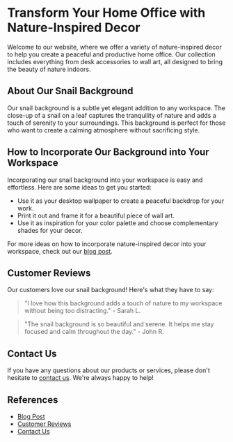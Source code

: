 <!--font:Open Sans-->

# Transform Your Home Office with Nature-Inspired Decor

Welcome to our website, where we offer a variety of nature-inspired decor to help you create a peaceful and productive home office. Our collection includes everything from desk accessories to wall art, all designed to bring the beauty of nature indoors.

## About Our Snail Background

Our snail background is a subtle yet elegant addition to any workspace. The close-up of a snail on a leaf captures the tranquility of nature and adds a touch of serenity to your surroundings. This background is perfect for those who want to create a calming atmosphere without sacrificing style.

## How to Incorporate Our Background into Your Workspace

Incorporating our snail background into your workspace is easy and effortless. Here are some ideas to get you started:

- Use it as your desktop wallpaper to create a peaceful backdrop for your work.
- Print it out and frame it for a beautiful piece of wall art.
- Use it as inspiration for your color palette and choose complementary shades for your decor.

For more ideas on how to incorporate nature-inspired decor into your workspace, check out our [blog post](#blog-post).

## Customer Reviews

Our customers love our snail background! Here's what they have to say:

> "I love how this background adds a touch of nature to my workspace without being too distracting." - Sarah L.

> "The snail background is so beautiful and serene. It helps me stay focused and calm throughout the day." - John R.

## Contact Us

If you have any questions about our products or services, please don't hesitate to [contact us](#contact-us). We're always happy to help!

## References

- [Blog Post](#blog-post)
- [Customer Reviews](#customer-reviews)
- [Contact Us](#contact-us)

<!--

Write me content for website with wallpaper which alt text is:

"A close-up of a snail on a leaf"

The name/title of the page should not be 1:1 copy of the alt text but rather a real content of the website which is using this wallpaper.

- Use markdown format 
- Start with heading
- Heading should be short and concise
- The content should look like a real website 
- The website should not be about the wallpaper, wallpaper is just a related background
- Heading should be contain work "wallpaper" or "background"
- Include real sections like references, contact, user stories, etc. use things relevant to the page purpose.
- Feel free to use structure like headings, bullets, numbering, blockquotes, paragraphs, horizontal lines, etc.
- You can use formatting like bold or _italic_
- You can include UTF-8 emojis
- Links should be only #hash anchors (and you can refer to the document itself)
- Do not include images


---


# Nature-inspired Wallpaper for Your Home Office

Welcome to our website, where we offer a variety of nature-inspired wallpapers to add a touch of serenity and beauty to your home office. Our wallpapers are designed to create a calming atmosphere that can help you stay focused and productive throughout the day.

## About Our Snail Wallpaper

Our snail wallpaper is a popular choice among our customers who love the simplicity and elegance of nature. The close-up of a snail on a leaf captures the essence of the outdoors and brings it inside your workspace. This wallpaper is perfect for those who want to add a subtle touch of nature without overwhelming their space.

## How to Install Our Wallpaper

Installing our wallpaper is easy and hassle-free. Simply follow these steps:

1. Measure your wall to determine how much wallpaper you need.
2. Clean your wall thoroughly to ensure a smooth surface.
3. Apply wallpaper paste to the back of the wallpaper.
4. Carefully align the wallpaper with your wall and smooth out any bubbles or wrinkles.
5. Trim any excess wallpaper using a sharp blade or scissors.

For more detailed instructions, please refer to our [installation guide](#installation-guide).

## Customer Reviews

Our customers love our snail wallpaper! Here's what they have to say:

> "I absolutely love this wallpaper! It adds a touch of nature to my home office and helps me stay focused throughout the day." - Jane D.

> "The snail wallpaper is so elegant and understated. It's the perfect backdrop for my Zoom calls!" - Tom W.

## Contact Us

If you have any questions about our products or services, please don't hesitate to [contact us](#contact-us). We're always happy to help!

## References

- [Installation Guide](#installation-guide)
- [Customer Reviews](#customer-reviews)
- [Contact Us](#contact-us)


---


Heading should not include word "wallpaper". The website should not be about the wallpaper itself, wallpaper is just a related background, rewrite whole content.


---


# Transform Your Home Office with Nature-Inspired Decor

Welcome to our website, where we offer a variety of nature-inspired decor to help you create a peaceful and productive home office. Our collection includes everything from desk accessories to wall art, all designed to bring the beauty of nature indoors.

## About Our Snail Background

Our snail background is a subtle yet elegant addition to any workspace. The close-up of a snail on a leaf captures the tranquility of nature and adds a touch of serenity to your surroundings. This background is perfect for those who want to create a calming atmosphere without sacrificing style.

## How to Incorporate Our Background into Your Workspace

Incorporating our snail background into your workspace is easy and effortless. Here are some ideas to get you started:

- Use it as your desktop wallpaper to create a peaceful backdrop for your work.
- Print it out and frame it for a beautiful piece of wall art.
- Use it as inspiration for your color palette and choose complementary shades for your decor.

For more ideas on how to incorporate nature-inspired decor into your workspace, check out our [blog post](#blog-post).

## Customer Reviews

Our customers love our snail background! Here's what they have to say:

> "I love how this background adds a touch of nature to my workspace without being too distracting." - Sarah L.

> "The snail background is so beautiful and serene. It helps me stay focused and calm throughout the day." - John R.

## Contact Us

If you have any questions about our products or services, please don't hesitate to [contact us](#contact-us). We're always happy to help!

## References

- [Blog Post](#blog-post)
- [Customer Reviews](#customer-reviews)
- [Contact Us](#contact-us)

-->
